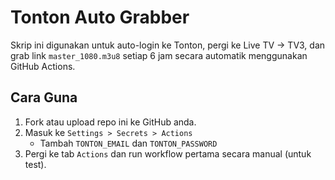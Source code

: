 # Tonton Auto Grabber

Skrip ini digunakan untuk auto-login ke Tonton, pergi ke Live TV → TV3, dan grab link `master_1080.m3u8` setiap 6 jam secara automatik menggunakan GitHub Actions.

## Cara Guna
1. Fork atau upload repo ini ke GitHub anda.
2. Masuk ke `Settings > Secrets > Actions`
   - Tambah `TONTON_EMAIL` dan `TONTON_PASSWORD`
3. Pergi ke tab `Actions` dan run workflow pertama secara manual (untuk test).